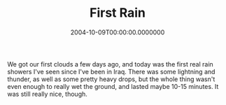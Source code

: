 ﻿---
title: First Rain
date: "2004-10-09T00:00:00.0000000"
featuredImage: img/first-rain-featured.png
---

We got our first clouds a few days ago, and today was the first real rain showers I've seen since I've been in Iraq. There was some lightning and thunder, as well as some pretty heavy drops, but the whole thing wasn't even enough to really wet the ground, and lasted maybe 10-15 minutes. It was still really nice, though.

